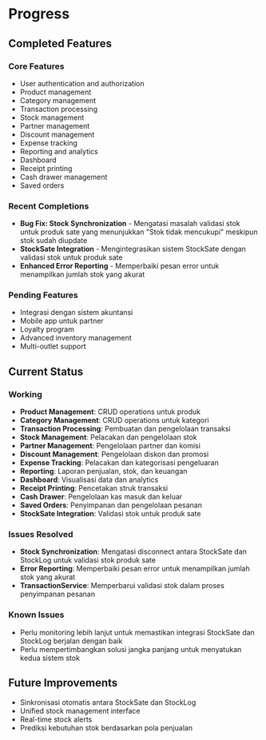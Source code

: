 # Progress

## Completed Features

### Core Features
- User authentication and authorization
- Product management
- Category management
- Transaction processing
- Stock management
- Partner management
- Discount management
- Expense tracking
- Reporting and analytics
- Dashboard
- Receipt printing
- Cash drawer management
- Saved orders

### Recent Completions
- **Bug Fix: Stock Synchronization** - Mengatasi masalah validasi stok untuk produk sate yang menunjukkan "Stok tidak mencukupi" meskipun stok sudah diupdate
- **StockSate Integration** - Mengintegrasikan sistem StockSate dengan validasi stok untuk produk sate
- **Enhanced Error Reporting** - Memperbaiki pesan error untuk menampilkan jumlah stok yang akurat

### Pending Features
- Integrasi dengan sistem akuntansi
- Mobile app untuk partner
- Loyalty program
- Advanced inventory management
- Multi-outlet support

## Current Status

### Working
- **Product Management**: CRUD operations untuk produk
- **Category Management**: CRUD operations untuk kategori
- **Transaction Processing**: Pembuatan dan pengelolaan transaksi
- **Stock Management**: Pelacakan dan pengelolaan stok
- **Partner Management**: Pengelolaan partner dan komisi
- **Discount Management**: Pengelolaan diskon dan promosi
- **Expense Tracking**: Pelacakan dan kategorisasi pengeluaran
- **Reporting**: Laporan penjualan, stok, dan keuangan
- **Dashboard**: Visualisasi data dan analytics
- **Receipt Printing**: Pencetakan struk transaksi
- **Cash Drawer**: Pengelolaan kas masuk dan keluar
- **Saved Orders**: Penyimpanan dan pengelolaan pesanan
- **StockSate Integration**: Validasi stok untuk produk sate

### Issues Resolved
- **Stock Synchronization**: Mengatasi disconnect antara StockSate dan StockLog untuk validasi stok produk sate
- **Error Reporting**: Memperbaiki pesan error untuk menampilkan jumlah stok yang akurat
- **TransactionService**: Memperbarui validasi stok dalam proses penyimpanan pesanan

### Known Issues
- Perlu monitoring lebih lanjut untuk memastikan integrasi StockSate dan StockLog berjalan dengan baik
- Perlu mempertimbangkan solusi jangka panjang untuk menyatukan kedua sistem stok

## Future Improvements
- Sinkronisasi otomatis antara StockSate dan StockLog
- Unified stock management interface
- Real-time stock alerts
- Prediksi kebutuhan stok berdasarkan pola penjualan 